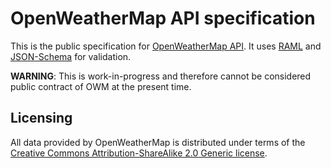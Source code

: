 # OpenWeatherMap API specification

This is the public specification for [OpenWeatherMap API](http://openweathermap.org/api). It uses [RAML](http://raml.org) and [JSON-Schema](http://json-schema.org) for validation.

**WARNING**: This is work-in-progress and therefore cannot be considered public contract of OWM at the present time.

## Licensing
All data provided by OpenWeatherMap is distributed under terms of the [Creative Commons Attribution-ShareAlike 2.0 Generic license](http://creativecommons.org/licenses/by-sa/2.0/).
